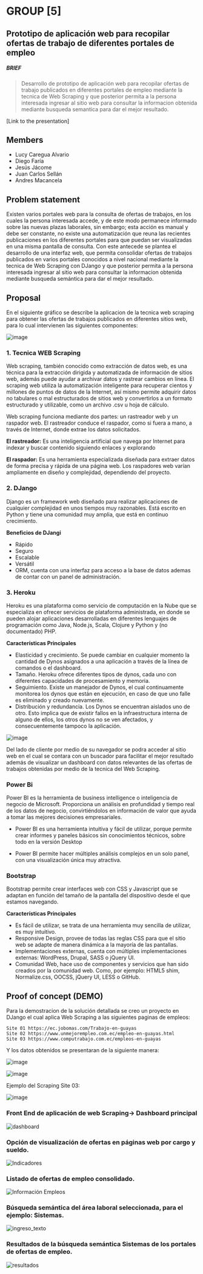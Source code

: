 # GROUP [5]


## Prototipo de aplicación web para recopilar ofertas de trabajo de diferentes portales de empleo

##### BRIEF
> Desarrollo de prototipo de aplicación web para recopilar ofertas de trabajo publicados en diferentes
portales de empleo mediante la tecnica de Web Scraping y que posterior permita a la persona interesada ingresar al sitio web para consultar la informacion obtenida mediante busqueda semantica para dar el mejor resultado.

[Link to the presentation]

## Members

 - Lucy Caregua Alvario
 - Diego Faría
 - Jesús Jácome
 - Juan Carlos Sellán
 - Andres Macancela



## Problem statement

Existen varios portales web para la consulta de ofertas de trabajos, en los cuales la persona interesada accede, y de este modo permanece informado sobre las nuevas plazas laborales, sin embargo; esta acción es manual y debe ser constante, no existe una automatización que reuna las recientes publicaciones en los diferentes portales para que puedan ser visualizadas en una misma pantalla de consulta.
 Con este antecede se plantea el desarrollo de una interfaz web, que permita consolidar ofertas de trabajos 
publicados en varios portales conocidos a nivel nacional mediante la tecnica de Web Scraping con DJango y que posterior permita a la persona interesada ingresar al sitio web para consultar la informacion obtenida mediante busqueda semántica para dar el mejor resultado.


## Proposal


En el siguiente gráfico se describe la aplicacion de la tecnica web scraping para obtener las ofertas de trabajos publicados en diferentes sitios web, para lo cual intervienen las siguientes componentes:

![image](https://user-images.githubusercontent.com/65081413/82743070-690f8200-9d2b-11ea-9a2f-8b0f55d021a7.png)


### 1. Tecnica WEB Scraping
Web scraping, también conocido como extracción de datos web, es una técnica para la extracción dirigida y automatizada de información de sitios web, además puede ayudar a archivar datos y rastrear cambios en línea. El scraping web utiliza la automatización inteligente para recuperar cientos y millones de puntos de datos de la Internet, así mismo permite adquirir datos no tabulares o mal estructurados de sitios web y convertirlos a un formato estructurado y utilizable, como un archivo .csv u hoja de cálculo.

Web scraping funciona mediante dos partes: un rastreador web y un raspador web. El rastreador conduce el raspador, como si fuera a mano, a través de Internet, donde extrae los datos solicitados. 

**El rastreador:**
Es una inteligencia artificial que navega por Internet para indexar y buscar contenido siguiendo enlaces y explorando

**El raspador:**
Es una herramienta especializada diseñada para extraer datos de forma precisa y rápida de una página web. Los raspadores web varían ampliamente en diseño y complejidad, dependiendo del proyecto.


### 2. DJango
Django es un framework web diseñado para realizar aplicaciones de cualquier complejidad en unos tiempos muy razonables. Está escrito en Python y tiene una comunidad muy amplia, que está en continuo crecimiento.

**Beneficios de DJangi**
* Rápido
* Seguro
* Escalable
* Versátil
* ORM, cuenta con una interfaz para acceso a la base de datos ademas de contar con un panel de administración.

### 3. Heroku
Heroku es una plataforma como servicio de computación en la Nube que se especializa en ofrecer servicios de plataforma administrada, en donde se pueden alojar aplicaciones desarrolladas en diferentes lenguajes de programación como Java, Node.js, Scala, Clojure y Python y (no documentado) PHP. 

**Características Principales** 
*	Elasticidad y crecimiento. Se puede cambiar en cualquier momento la cantidad de Dynos asignados a una aplicación a través de la línea de comandos o el dashboard.
*	Tamaño. Heroku ofrece diferentes tipos de dynos, cada uno con diferentes capacidades de procesamiento y memoria.
*	Seguimiento. Existe un manejador de Dynos, el cual continuamente monitorea los dynos que están en ejecución, en caso de que uno falle es eliminado y creado nuevamente.
*	Distribución y redundancia. Los Dynos se encuentran aislados uno de otro. Esto implica que de existir fallos en la infraestructura interna de alguno de ellos, los otros dynos no se ven afectados, y consecuentemente tampoco la aplicación.

![image](https://user-images.githubusercontent.com/65081413/82743222-0370c500-9d2e-11ea-83df-8bca4edec463.png)

Del lado de cliente por medio de su navegador se podra acceder al sitio web en el cual se contara con un buscador para facilitar el mejor resultado además de visualizar un dashboard con datos relevantes de las ofertas de trabajos obtenidas por medio de la tecnica del Web Scraping. 

### Power Bi
Power BI es la herramienta de business intelligence o inteligencia de negocio de Microsoft. Proporciona un análisis en profundidad y tiempo real de los datos de negocio, convirtiéndolos en información de valor que ayuda a tomar las mejores decisiones empresariales.

* Power BI es una herramienta intuitiva y fácil de utilizar, porque permite crear informes y paneles básicos sin conocimientos técnicos, sobre todo en la versión Desktop

* Power BI permite hacer múltiples análisis complejos en un solo panel, con una visualización única muy atractiva.

### Bootstrap
Bootstrap permite crear interfaces web con CSS y Javascript que se adaptan en función del tamaño de la pantalla del dispositivo desde el que estamos navegando.

**Características Principales** 
* Es fácil de utilizar, se trata de una herramienta muy sencilla de utilizar, es muy intuitivo.
* Responsive Design, provee de todas las reglas CSS para que el sitio web se adapte de manera dinámica a la mayoría de las pantallas.
* Implementaciones externas, cuenta con múltiples implementaciones externas: WordPress, Drupal, SASS o jQuery UI.
* Comunidad Web, hace uso de componentes y servicios que han sido creados por la comunidad web. Como, por ejemplo: HTML5 shim, Normalize.css, OOCSS, jQuery UI, LESS o GitHub.

## Proof of concept (DEMO)

Para la demostracion de la solución detallada se creo un proyecto en DJango el cual aplica Web Scraping a las siguientes paginas de empleos:

    Site 01 https://ec.jobomas.com/Trabajo-en-guayas
    Site 02 https://www.unmejorempleo.com.ec/empleo-en-guayas.html
    Site 03 https://www.computrabajo.com.ec/empleos-en-guayas

Y los datos obtenidos se presentaran de la siguiente manera:

![image](https://user-images.githubusercontent.com/65081413/82746142-0bdaf700-9d52-11ea-9006-ca12cd4e4d97.png)

![image](https://user-images.githubusercontent.com/65081413/82746132-ee0d9200-9d51-11ea-9f2e-89870d649f90.png)

Ejemplo del Scraping Site 03:

![image](https://user-images.githubusercontent.com/65081413/82746168-6b390700-9d52-11ea-820f-8f20f1e5a5f6.png)

### Front End de aplicación de web Scraping-> Dashboard principal
![dashboard](https://user-images.githubusercontent.com/65080728/82746355-61180800-9d54-11ea-98a8-d8a4570ce468.png)


### Opción de visualización de ofertas en páginas web por cargo y sueldo. 
![Indicadores](https://user-images.githubusercontent.com/65080728/82746381-a2101c80-9d54-11ea-94a3-90d050a492f7.png)


### Listado de ofertas de empleo consolidado.
![Información Empleos](https://user-images.githubusercontent.com/65080728/82746414-f87d5b00-9d54-11ea-84c2-7013a487335f.png)


### Búsqueda semántica del área laboral seleccionada, para el ejemplo: Sistemas.
![ingreso_texto](https://user-images.githubusercontent.com/65080728/82746428-29f62680-9d55-11ea-8631-70876179c2d4.png)


### Resultados de la búsqueda semántica Sistemas de los portales de ofertas de empleo.
![resultados](https://user-images.githubusercontent.com/65080728/82746437-47c38b80-9d55-11ea-8a21-4cea980d42c4.png)


